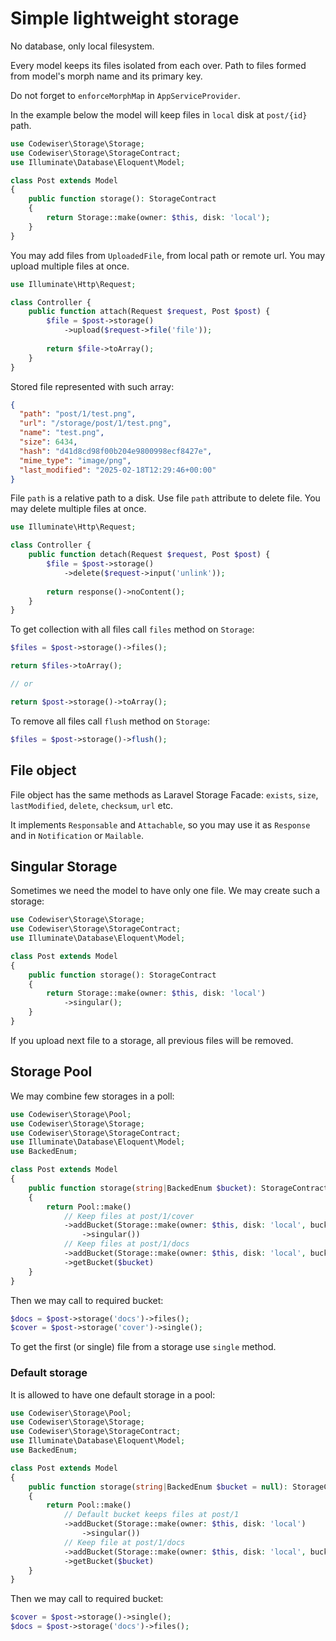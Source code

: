 # Simple lightweight storage

No database, only local filesystem.

Every model keeps its files isolated from each over. Path to files 
formed from model's morph name and its primary key.

Do not forget to `enforceMorphMap` in `AppServiceProvider`.

In the example below the model will keep files in `local` disk at `post/{id}`
path.

```php
use Codewiser\Storage\Storage;
use Codewiser\Storage\StorageContract;
use Illuminate\Database\Eloquent\Model;

class Post extends Model
{
    public function storage(): StorageContract
    {
        return Storage::make(owner: $this, disk: 'local');
    }
}
```

You may add files from `UploadedFile`, from local path or remote url.
You may upload multiple files at once.

```php
use Illuminate\Http\Request;

class Controller {
    public function attach(Request $request, Post $post) {
        $file = $post->storage()
            ->upload($request->file('file'));
            
        return $file->toArray(); 
    }
}
```

Stored file represented with such array:

```json
{
  "path": "post/1/test.png",
  "url": "/storage/post/1/test.png",
  "name": "test.png",
  "size": 6434,
  "hash": "d41d8cd98f00b204e9800998ecf8427e",
  "mime_type": "image/png",
  "last_modified": "2025-02-18T12:29:46+00:00"
}
```

File `path` is a relative path to a disk. Use file `path` attribute to delete 
file. You may delete multiple files at once.

```php
use Illuminate\Http\Request;

class Controller {
    public function detach(Request $request, Post $post) {
        $file = $post->storage()
            ->delete($request->input('unlink'));
            
        return response()->noContent(); 
    }
}
```

To get collection with all files call `files` method on `Storage`:

```php
$files = $post->storage()->files();

return $files->toArray();

// or

return $post->storage()->toArray();

```

To remove all files call `flush` method on `Storage`:

```php
$files = $post->storage()->flush();
```

## File object

File object has the same methods as Laravel Storage Facade: `exists`, `size`,
`lastModified`, `delete`, `checksum`, `url` etc.

It implements `Responsable` and  `Attachable`, so you may use it as `Response` 
and in `Notification` or `Mailable`.

## Singular Storage

Sometimes we need the model to have only one file. We may create such a 
storage:

```php
use Codewiser\Storage\Storage;
use Codewiser\Storage\StorageContract;
use Illuminate\Database\Eloquent\Model;

class Post extends Model
{
    public function storage(): StorageContract
    {
        return Storage::make(owner: $this, disk: 'local')
            ->singular();
    }
}
```

If you upload next file to a storage, all previous files will be removed.

## Storage Pool

We may combine few storages in a poll:

```php
use Codewiser\Storage\Pool;
use Codewiser\Storage\Storage;
use Codewiser\Storage\StorageContract;
use Illuminate\Database\Eloquent\Model;
use BackedEnum;

class Post extends Model
{
    public function storage(string|BackedEnum $bucket): StorageContract
    {
        return Pool::make()
            // Keep files at post/1/cover
            ->addBucket(Storage::make(owner: $this, disk: 'local', bucket: 'cover')
                ->singular())
            // Keep files at post/1/docs
            ->addBucket(Storage::make(owner: $this, disk: 'local', bucket: 'docs'))
            ->getBucket($bucket)
    }
}
```

Then we may call to required bucket:

```php
$docs = $post->storage('docs')->files();
$cover = $post->storage('cover')->single();
```

To get the first (or single) file from a storage use `single` method.

### Default storage

It is allowed to have one default storage in a pool:

```php
use Codewiser\Storage\Pool;
use Codewiser\Storage\Storage;
use Codewiser\Storage\StorageContract;
use Illuminate\Database\Eloquent\Model;
use BackedEnum;

class Post extends Model
{
    public function storage(string|BackedEnum $bucket = null): StorageContract
    {
        return Pool::make()
            // Default bucket keeps files at post/1
            ->addBucket(Storage::make(owner: $this, disk: 'local')
                ->singular())
            // Keep file at post/1/docs
            ->addBucket(Storage::make(owner: $this, disk: 'local', bucket: 'docs'))
            ->getBucket($bucket)
    }
}
```

Then we may call to required bucket:

```php
$cover = $post->storage()->single();
$docs = $post->storage('docs')->files();
```